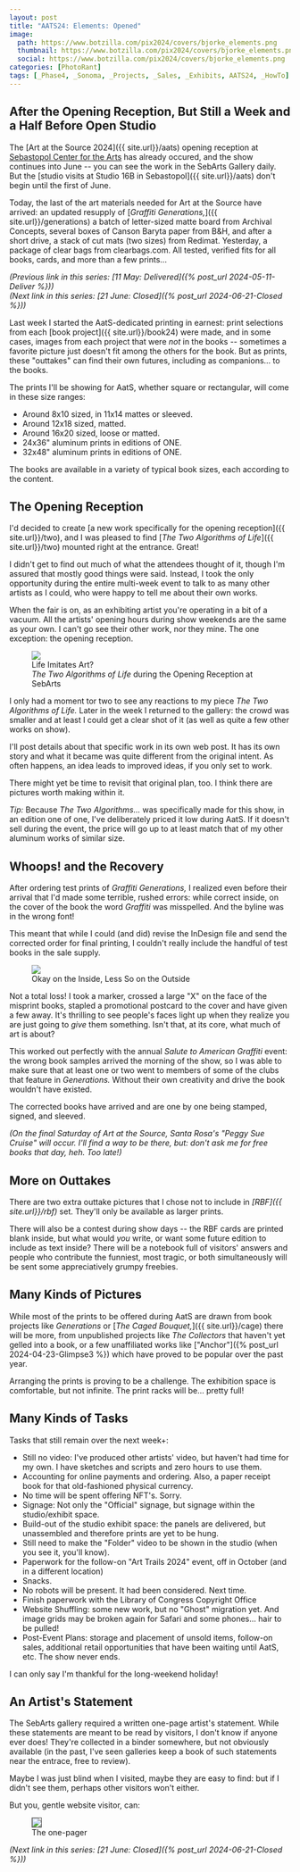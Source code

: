 ```yaml
---
layout: post
title: "AATS24: Elements: Opened"
image:
  path: https://www.botzilla.com/pix2024/covers/bjorke_elements.png
  thumbnail: https://www.botzilla.com/pix2024/covers/bjorke_elements.png
  social: https://www.botzilla.com/pix2024/covers/bjorke_elements.png
categories: [PhotoRant]
tags: [_Phase4, _Sonoma, _Projects, _Sales, _Exhibits, AATS24, _HowTo]
---
```



## After the Opening Reception, But Still a Week and a Half Before Open Studio

The [Art at the Source 2024]({{ site.url}}/aats) opening reception at [Sebastopol Center for the Arts](https://sebart.org) has already occured, and the show continues into June -- you can see the work in the SebArts Gallery daily. But the [studio visits at Studio 16B in Sebastopol]({{ site.url}}/aats) don't begin until the first of June.

Today, the last of the art materials needed for Art at the Source have arrived: an updated resupply of [_Graffiti Generations,_]({{ site.url}}/generations) a batch of letter-sized matte board from Archival Concepts, several boxes of Canson Baryta paper from B&H, and after a short drive, a stack of cut mats (two sizes) from Redimat. Yesterday, a package of clear bags from clearbags.com. All tested, verified fits for all books, cards, and more than a few prints...

<!--more-->

_(Previous link in this series: [11 May: Delivered]({% post_url 2024-05-11-Deliver %}))_<br/>
_(Next link in this series: [21 June: Closed]({% post_url 2024-06-21-Closed %}))_

Last week I started the AatS-dedicated printing in earnest: print selections from each [book project]({{ site.url}}/book24) were made, and in some cases, images from each project that were _not_ in the books -- sometimes a favorite picture just doesn't fit among the others for the book. But as prints, these "outtakes" can find their own futures, including as companions... to the books.

The prints I'll be showing for AatS, whether square or rectangular, will come in these size ranges:

* Around 8x10 sized, in 11x14 mattes or sleeved.
* Around 12x18 sized, matted.
* Around 16x20 sized, loose or matted.
* 24x36" aluminum prints in editions of ONE.
* 32x48" aluminum prints in editions of ONE.

The books are available in a variety of typical book sizes, each according to the content.

## The Opening Reception

I'd decided to create [a new work specifically for the opening reception]({{ site.url}}/two), and I was pleased to find [_The Two Algorithms of Life_]({{ site.url}}/two) mounted right at the entrance. Great!

I didn't get to find out much of what the attendees thought of it, though I'm assured that mostly good things were said. Instead, I took the only opportunity during the entire multi-week event to talk to as many other artists as I could, who were happy to tell me about their own works.

When the fair is on, as an exhibiting artist you're operating in a bit of a vacuum. All the artists' opening hours during show weekends are the same as your own. I can't go see their other work, nor they mine. The one exception: the opening reception.

<figure class="align-center">
<a href="{{ site.url}}/generations"><img src="https://www.botzilla.com/pix2024/covers/bjorke_AATS_MONO9617cr.jpg"></a>
<figcaption>Life Imitates Art?<br/><i>The Two Algorithms of Life</i> during the Opening Reception at SebArts</figcaption>
</figure>

I only had a moment tor two to see any reactions to my piece _The Two Algorithms of Life._ Later in the week I returned to the gallery: the crowd was smaller and at least I could get a clear shot of it (as well as quite a few other works on show).

I'll post details about that specific work in its own web post. It has its own story and what it became was quite different from the original intent. As often happens, an idea leads to improved ideas, if you only set to work.

There might yet be time to revisit that original plan, too. I think there are pictures worth making within it.

_Tip:_ Because _The Two Algorithms..._ was specifically made for this show, in an edition one of one, I've deliberately priced it low during AatS. If it doesn't sell during the event, the price will go up to at least match that of my other aluminum works of similar size.

## Whoops! and the Recovery

After ordering test prints of _Graffiti Generations,_ I realized even before their arrival that I'd made some terrible, rushed errors: while correct inside, on the cover of the book the word _Graffiti_ was misspelled. And the byline was in the wrong font!

This meant that while I could (and did) revise the InDesign file and send the corrected order for final printing, I couldn't really include the handful of test books in the sale supply.

<figure class="align-center">
<a href="{{ site.url}}/generations"><img src="https://www.botzilla.com/pix2024/covers/generations-digest-1.jpg"></a>
<figcaption>Okay on the Inside, Less So on the Outside</figcaption>
</figure>

Not a total loss! I took a marker, crossed a large "X" on the face of the misprint books, stapled a promotional postcard to the cover and have given a few away. It's thrilling to see people's faces light up when they realize you are just going to _give_ them something. Isn't that, at its core, what much of art is about?

This worked out perfectly with the annual _Salute to American Graffiti_ event: the wrong book samples arrived the morning of the show, so I was able to make sure that at least one or two went to members of some of the clubs that feature in _Generations._ Without their own creativity and drive the book wouldn't have existed.

The corrected books have arrived and are one by one being stamped, signed, and sleeved.

_(On the final Saturday of Art at the Source, Santa Rosa's "Peggy Sue Cruise" will occur. I'll find a way to be there, but: don't ask me for free books that day, heh. Too late!)_

## More on Outtakes

There are two extra outtake pictures that I chose not to include in  _[RBF]({{ site.url}}/rbf)_ set. They'll only be available as larger prints.

There will also be a contest during show days -- the RBF cards are printed blank inside, but what would _you_ write, or want some future edition to include as text inside? There will be a notebook full of visitors' answers and people who contribute the funniest, most tragic, or both simultaneously will be sent some appreciatively grumpy freebies.

## Many Kinds of Pictures

While most of the prints to be offered during AatS are drawn from book projects like _Generations_ or [_The Caged Bouquet,_]({{ site.url}}/cage) there will be more, from unpublished projects like _The Collectors_ that haven't yet gelled into a book, or a few unaffiliated works like ["Anchor"]({% post_url 2024-04-23-Glimpse3 %}) which have proved to be popular over the past year.

Arranging the prints is proving to be a challenge. The exhibition space is comfortable, but not infinite. The print racks will be... pretty full!

## Many Kinds of Tasks

Tasks that still remain over the next week+:

* Still no video: I've produced other artists' video, but haven't had time for my own. I have sketches and scripts and zero hours to use them.
* Accounting for online payments and ordering. Also, a paper receipt book for that old-fashioned physical currency.
* No time will be spent offering NFT's. Sorry.
* Signage: Not only the "Official" signage, but signage within the studio/exhibit space.
* Build-out of the studio exhibit space: the panels are delivered, but unassembled and therefore prints are yet to be hung.
* Still need to make the "Folder" video to be shown in the studio (when you see it, you'll know).
* Paperwork for the follow-on "Art Trails 2024" event, off in October (and in a different location)
* Snacks.
* No robots will be present. It had been considered. Next time.
* Finish paperwork with the Library of Congress Copyright Office
* Website Shuffling: some new work, but no "Ghost" migration yet. And image grids may be broken again for Safari and some phones... hair to be pulled!
* Post-Event Plans: storage and placement of unsold items, follow-on sales, additional retail opportunities that have been waiting until AatS, etc. The show never ends.

I can only say I'm thankful for the long-weekend holiday!

## An Artist's Statement

The SebArts gallery required a written one-page artist's statement. While these statements are meant to be read by visitors, I don't know if anyone ever does! They're collected in a binder somewhere, but not obviously available (in the past, I've seen galleries keep a book of such statements near the entrace, free to review).

Maybe I was just blind when I visited, maybe they are easy to find: but if I didn't see them, perhaps other visitors won't either.

But you, gentle website visitor, can:

<figure class="align-center">
<a href="{{ site.url}}/generations"><img src="https://www.botzilla.com/pix2024/covers/Bjorke-Artist-Statement.jpg" style="border:1px #505050; border-style: solid;"></a>
<figcaption>The one-pager</figcaption>
</figure>

_(Next link in this series: [21 June: Closed]({% post_url 2024-06-21-Closed %}))_

<!--
*The Text:*

> Our family are growers, inventors, explorers.
> Dad was raised on a horse-powered farm, yet by 35 his navigation designs landed people safely on the moon. Some of his excited curiosity and Mom’s typewriter came with me to art school. Since then I’ve explored new ways to make images, built tools for artists and teams to create new meanings and experiences, and of course to share with the world. Along the way I’ve collected awards and patents for films, cameras, games, theme park rides, books – all of them driven by the questions “What if?” and “then what?” and a drive to discover: “what would it feel like?”
> Alongside the collaborations with clients and corporations, my personal explorations have always continued. By camera, computer, or both: always curious.
> If you love seeing what’s over the next hill, please come by the studio in Sebastopol. It’s on Harrison St, up behind Rotten Robbie’s, a garden near the hiking trail. The prints and related books I’m sharing for Art at the Source this year reflect some of my ongoing delight in what can be coaxed from glass, metal, and an occasional spark.

<figure class="align-center">
<a href="{{ site.url}}/generations"><img src="https://www.botzilla.com/pix2024/covers/Bjorke-Artist-Statement-thumbs.jpg"></a>
<figcaption>See you on June 1st</figcaption>
</figure>
-->


<!-- _See you at [Studio 16B]({{ site.url}}/aats) on June 1st._ -->

<!-- _Next link in this series: [22 March: Sprung: Ten Weeks to Go]({% post_url 2024-03-22-Sprung %})_ -->
